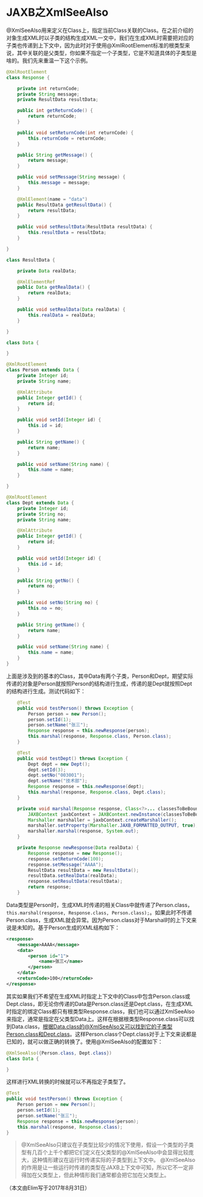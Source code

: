 # JAXB之XmlSeeAlso

@XmlSeeAlso用来定义在Class上，指定当前Class关联的Class。在之前介绍的对象生成XML时以子类的结构生成XML一文中，我们在生成XML时需要把对应的子类也传递到上下文中，因为此时对于使用@XmlRootElement标准的根类型来说，其中关联的是父类型，你如果不指定一个子类型，它是不知道具体的子类型是啥的。我们先来重温一下这个示例。
```java
@XmlRootElement
class Response {

	private int returnCode;
	private String message;
	private ResultData resultData;

	public int getReturnCode() {
		return returnCode;
	}

	public void setReturnCode(int returnCode) {
		this.returnCode = returnCode;
	}

	public String getMessage() {
		return message;
	}

	public void setMessage(String message) {
		this.message = message;
	}

	@XmlElement(name = "data")
	public ResultData getResultData() {
		return resultData;
	}

	public void setResultData(ResultData resultData) {
		this.resultData = resultData;
	}

}

class ResultData {

	private Data realData;

	@XmlElementRef
	public Data getRealData() {
		return realData;
	}

	public void setRealData(Data realData) {
		this.realData = realData;
	}

}

class Data {

}

@XmlRootElement
class Person extends Data {
	private Integer id;
	private String name;

	@XmlAttribute
	public Integer getId() {
		return id;
	}

	public void setId(Integer id) {
		this.id = id;
	}

	public String getName() {
		return name;
	}

	public void setName(String name) {
		this.name = name;
	}

}

@XmlRootElement
class Dept extends Data {
	private Integer id;
	private String no;
	private String name;

	@XmlAttribute
	public Integer getId() {
		return id;
	}

	public void setId(Integer id) {
		this.id = id;
	}

	public String getNo() {
		return no;
	}

	public void setNo(String no) {
		this.no = no;
	}

	public String getName() {
		return name;
	}

	public void setName(String name) {
		this.name = name;
	}
}
```

上面是涉及到的基本的Class，其中Data有两个子类，Person和Dept，期望实际传递的对象是Person就按照Person的结构进行生成，传递的是Dept就按照Dept的结构进行生成。测试代码如下：
```java
	@Test
	public void testPerson() throws Exception {
		Person person = new Person();
		person.setId(1);
		person.setName("张三");
		Response response = this.newResponse(person);
		this.marshal(response, Response.class, Person.class);
	}

	@Test
	public void testDept() throws Exception {
		Dept dept = new Dept();
		dept.setId(3);
		dept.setNo("003001");
		dept.setName("技术部");
		Response response = this.newResponse(dept);
		this.marshal(response, Response.class, Dept.class);
	}

	private void marshal(Response response, Class<?>... classesToBeBound) throws Exception {
		JAXBContext jaxbContext = JAXBContext.newInstance(classesToBeBound);
		Marshaller marshaller = jaxbContext.createMarshaller();
		marshaller.setProperty(Marshaller.JAXB_FORMATTED_OUTPUT, true);
		marshaller.marshal(response, System.out);
	}

	private Response newResponse(Data realData) {
		Response response = new Response();
		response.setReturnCode(100);
		response.setMessage("AAAA");
		ResultData resultData = new ResultData();
		resultData.setRealData(realData);
		response.setResultData(resultData);
		return response;
	}
```

Data类型是Person时，生成XML时传递的相关Class中就传递了Person.class，`this.marshal(response, Response.class, Person.class);`。如果此时不传递Person.class，生成XML就会异常。因为Person.class对于Marshal时的上下文来说是未知的。基于Person生成的XML结构如下：
```xml
<response>
    <message>AAAA</message>
    <data>
        <person id="1">
            <name>张三</name>
        </person>
    </data>
    <returnCode>100</returnCode>
</response>
```

其实如果我们不希望在生成XML时指定上下文中的Class中包含Person.class或Dept.class，即无论你传递的Data是Person.class还是Dept.class，在生成XML时指定的绑定Class都只有根类型Response.class，我们也可以通过XmlSeeAlso来指定，通常是指定在父类型Data上。这样在根据根类型Response.class可以找到Data.class，根据Data.class的@XmlSeeAlso又可以找到它的子类型Person.class和Dept.class。这样Person.class个Dept.class对于上下文来说都是已知的，就可以做正确的转换了。使用@XmlSeeAlso的配置如下：
```java
@XmlSeeAlso({Person.class, Dept.class})
class Data {

}
```

这样进行XML转换的时候就可以不再指定子类型了。
```java
@Test
public void testPerson() throws Exception {
	Person person = new Person();
	person.setId(1);
	person.setName("张三");
	Response response = this.newResponse(person);
	this.marshal(response, Response.class);
}
```

> @XmlSeeAlso只建议在子类型比较少的情况下使用，假设一个类型的子类型有几百个上千个都把它们定义在父类型的@XmlSeeAlso中会显得比较庞大，这种情形建议在运行时传递实际的子类型到上下文中。
> @XmlSeeAlso的作用是让一些运行时传递的类型在JAXB上下文中可知，所以它不一定非得加在父类型上，但此种情形我们通常都会把它加在父类型上。  

（本文由Elim写于2017年8月31日）
